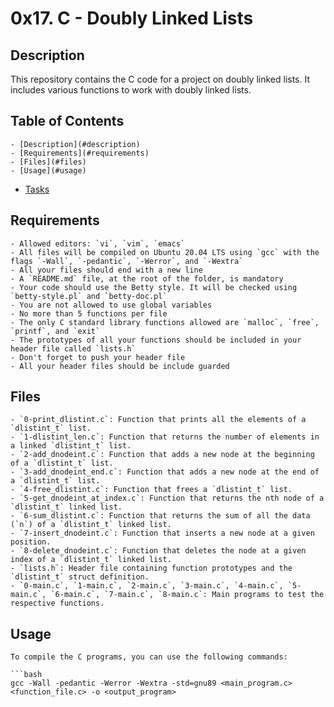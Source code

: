 # 0x17. C - Doubly Linked Lists

## Description

This repository contains the C code for a project on doubly linked lists. It includes various functions to work with doubly linked lists.

## Table of Contents

	- [Description](#description)
	- [Requirements](#requirements)
	- [Files](#files)
	- [Usage](#usage)
- [Tasks](#tasks)

## Requirements

	- Allowed editors: `vi`, `vim`, `emacs`
	- All files will be compiled on Ubuntu 20.04 LTS using `gcc` with the flags `-Wall`, `-pedantic`, `-Werror`, and `-Wextra`
	- All your files should end with a new line
	- A `README.md` file, at the root of the folder, is mandatory
	- Your code should use the Betty style. It will be checked using `betty-style.pl` and `betty-doc.pl`
	- You are not allowed to use global variables
	- No more than 5 functions per file
	- The only C standard library functions allowed are `malloc`, `free`, `printf`, and `exit`
	- The prototypes of all your functions should be included in your header file called `lists.h`
	- Don't forget to push your header file
	- All your header files should be include guarded

## Files

	- `0-print_dlistint.c`: Function that prints all the elements of a `dlistint_t` list.
	- `1-dlistint_len.c`: Function that returns the number of elements in a linked `dlistint_t` list.
	- `2-add_dnodeint.c`: Function that adds a new node at the beginning of a `dlistint_t` list.
	- `3-add_dnodeint_end.c`: Function that adds a new node at the end of a `dlistint_t` list.
	- `4-free_dlistint.c`: Function that frees a `dlistint_t` list.
	- `5-get_dnodeint_at_index.c`: Function that returns the nth node of a `dlistint_t` linked list.
	- `6-sum_dlistint.c`: Function that returns the sum of all the data (`n`) of a `dlistint_t` linked list.
	- `7-insert_dnodeint.c`: Function that inserts a new node at a given position.
	- `8-delete_dnodeint.c`: Function that deletes the node at a given index of a `dlistint_t` linked list.
	- `lists.h`: Header file containing function prototypes and the `dlistint_t` struct definition.
	- `0-main.c`, `1-main.c`, `2-main.c`, `3-main.c`, `4-main.c`, `5-main.c`, `6-main.c`, `7-main.c`, `8-main.c`: Main programs to test the respective functions.

## Usage

	To compile the C programs, you can use the following commands:

	```bash
	gcc -Wall -pedantic -Werror -Wextra -std=gnu89 <main_program.c> <function_file.c> -o <output_program>
